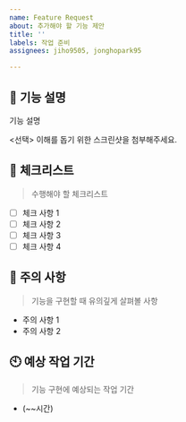 ```yaml
---
name: Feature Request
about: 추가해야 할 기능 제안
title: ''
labels: 작업 준비
assignees: jiho9505, jonghopark95

---
```


## :hammer: 기능 설명

기능 설명

<선택> 이해를 돕기 위한 스크린샷을 첨부해주세요.

## 📑 체크리스트
> 수행해야 할 체크리스트

- [ ] 체크 사항 1
- [ ] 체크 사항 2
- [ ] 체크 사항 3
- [ ] 체크 사항 4

## 🚧 주의 사항
> 기능을 구현할 때 유의깊게 살펴볼 사항

- 주의 사항 1
- 주의 사항 2


## 🕙 예상 작업 기간
> 기능 구현에 예상되는 작업 기간

- (~~시간)
